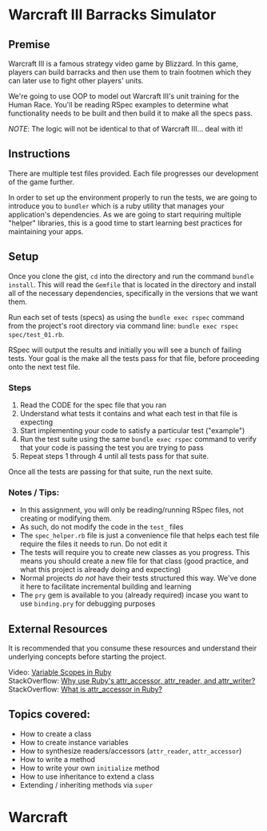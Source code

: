Warcraft III Barracks Simulator
===============

## Premise

Warcraft III is a famous strategy video game by Blizzard. In this game, players can build barracks and then use them to train footmen which they can later use to fight other players' units.

We're going to use OOP to model out Warcraft III's unit training for the Human Race. You'll be reading RSpec examples to determine what functionality needs to be built and then build it to make all the specs pass.

_NOTE_: The logic will not be identical to that of Warcraft III... deal with it!

## Instructions

There are multiple test files provided. Each file progresses our development of the game further.

In order to set up the environment properly to run the tests, we are going to introduce you to `bundler` which is a ruby utility that manages your application's dependencies. As we are going to start requiring multiple "helper" libraries, this is a good time to start learning best practices for maintaining your apps.

## Setup
Once you clone the gist, `cd` into the directory and run the command `bundle install`. This will read the `Gemfile` that is located in the directory and install all of the necessary dependencies, specifically in the versions that we want them.

Run each set of tests (specs) as using the `bundle exec rspec` command from the project's root directory via command line: `bundle exec rspec spec/test_01.rb`.

RSpec will output the results and initially you will see a bunch of failing tests. Your goal is the make all the tests pass for that file, before proceeding onto the next test file.

### Steps

1. Read the CODE for the spec file that you ran
2. Understand what tests it contains and what each test in that file is expecting
3. Start implementing your code to satisfy a particular test ("example")
4. Run the test suite using the same `bundle exec rspec` command to verify that your code is passing the test you are trying to pass
5. Repeat steps 1 through 4 until all tests pass for that suite.

Once all the tests are passing for that suite, run the next suite.

### Notes / Tips:

* In this assignment, you will only be reading/running RSpec files, not creating or modifying them.
* As such, do not modify the code in the `test_` files
* The `spec_helper.rb` file is just a convenience file that helps each test file require the files it needs to run. Do not edit it
* The tests will require you to create new classes as you progress. This means you should create a new file for that class (good practice, and what this project is already doing and expecting)
* Normal projects *do not* have their tests structured this way. We've done it here to facilitate incremental building and learning
* The `pry` gem is available to you (already required) incase you want to use `binding.pry` for debugging purposes

## External Resources

It is recommended that you consume these resources and understand their underlying concepts before starting the project.

Video: [Variable Scopes in Ruby](http://www.youtube.com/watch?v=iLxKNUFHAnY)  
StackOverflow: [Why use Ruby's attr_accessor, attr_reader, and attr_writer?](http://stackoverflow.com/questions/5046831/why-use-rubys-attr-accessor-attr-reader-and-attr-writer)  
StackOverflow: [What is attr_accessor in Ruby?](http://stackoverflow.com/questions/4370960/what-is-attr-accessor-in-ruby)

## Topics covered:

* How to create a class
* How to create instance variables
* How to synthesize readers/accessors (`attr_reader`, `attr_accessor`)
* How to write a method
* How to write your own `initialize` method
* How to use inheritance to extend a class
* Extending / inheriting methods via `super`
# Warcraft
